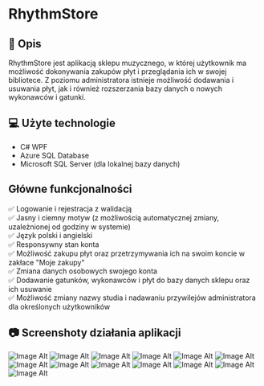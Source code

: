 # RhythmStore

## 📕 Opis 
RhythmStore jest aplikacją sklepu muzycznego, w której użytkownik ma możliwość dokonywania zakupów płyt i przeglądania ich w swojej bibliotece. Z poziomu administratora istnieje możliwość dodawania i usuwania płyt, jak i również rozszerzania bazy danych o nowych wykonawców i gatunki.

## 💻 Użyte technologie
- C# WPF
- Azure SQL Database
- Microsoft SQL Server (dla lokalnej bazy danych)

## Główne funkcjonalności
✅ Logowanie i rejestracja z walidacją <br>
✅ Jasny i ciemny motyw (z możliwością automatycznej zmiany, uzależnionej od godziny w systemie) <br>
✅ Język polski i angielski <br> 
✅ Responsywny stan konta <br> 
✅ Możliwość zakupu płyt oraz przetrzymywania ich na swoim koncie w zakłace "Moje zakupy" <br>
✅ Zmiana danych osobowych swojego konta <br>
✅ Dodawanie gatunków, wykonawców i płyt do bazy danych sklepu oraz ich usuwanie <br>
✅ Możliwość zmiany nazwy studia i nadawaniu przywilejów administratora dla określonych użytkowników <br>

## 📷 Screenshoty działania aplikacji
![Image Alt](https://github.com/krmateusz/RhythmStore/blob/5bd5bdf06029f1d81defdfe0c142c3857cefb1a4/RhythmStore/Screenshots/1.PNG)
![Image Alt](https://github.com/krmateusz/RhythmStore/blob/5bd5bdf06029f1d81defdfe0c142c3857cefb1a4/RhythmStore/Screenshots/13.PNG)
![Image Alt](https://github.com/krmateusz/RhythmStore/blob/5bd5bdf06029f1d81defdfe0c142c3857cefb1a4/RhythmStore/Screenshots/2.PNG)
![Image Alt](https://github.com/krmateusz/RhythmStore/blob/5bd5bdf06029f1d81defdfe0c142c3857cefb1a4/RhythmStore/Screenshots/3.PNG)
![Image Alt](https://github.com/krmateusz/RhythmStore/blob/5bd5bdf06029f1d81defdfe0c142c3857cefb1a4/RhythmStore/Screenshots/4.PNG)
![Image Alt](https://github.com/krmateusz/RhythmStore/blob/5bd5bdf06029f1d81defdfe0c142c3857cefb1a4/RhythmStore/Screenshots/5.PNG)
![Image Alt](https://github.com/krmateusz/RhythmStore/blob/5bd5bdf06029f1d81defdfe0c142c3857cefb1a4/RhythmStore/Screenshots/6.png)
![Image Alt](https://github.com/krmateusz/RhythmStore/blob/5bd5bdf06029f1d81defdfe0c142c3857cefb1a4/RhythmStore/Screenshots/7.png)
![Image Alt](https://github.com/krmateusz/RhythmStore/blob/5bd5bdf06029f1d81defdfe0c142c3857cefb1a4/RhythmStore/Screenshots/8.PNG)
![Image Alt](https://github.com/krmateusz/RhythmStore/blob/5bd5bdf06029f1d81defdfe0c142c3857cefb1a4/RhythmStore/Screenshots/9.PNG)
![Image Alt](https://github.com/krmateusz/RhythmStore/blob/5bd5bdf06029f1d81defdfe0c142c3857cefb1a4/RhythmStore/Screenshots/10.PNG)
![Image Alt](https://github.com/krmateusz/RhythmStore/blob/5bd5bdf06029f1d81defdfe0c142c3857cefb1a4/RhythmStore/Screenshots/11.PNG)
![Image Alt](https://github.com/krmateusz/RhythmStore/blob/5bd5bdf06029f1d81defdfe0c142c3857cefb1a4/RhythmStore/Screenshots/12.PNG)


